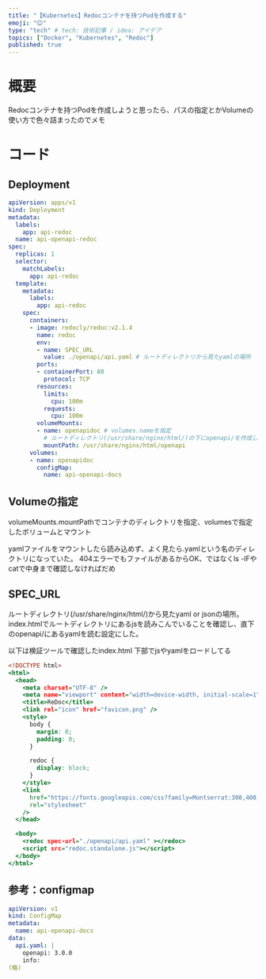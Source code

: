 ```yaml
---
title: "【Kubernetes】Redocコンテナを持つPodを作成する"
emoji: "😊"
type: "tech" # tech: 技術記事 / idea: アイデア
topics: ["Docker", "Kubernetes", "Redoc"]
published: true
---
```


# 概要
Redocコンテナを持つPodを作成しようと思ったら、パスの指定とかVolumeの使い方で色々詰まったのでメモ

# コード
## Deployment
```yaml:deployment.yaml
apiVersion: apps/v1
kind: Deployment
metadata:
  labels:
    app: api-redoc
  name: api-openapi-redoc
spec:
  replicas: 1
  selector:
    matchLabels:
      app: api-redoc
  template:
    metadata:
      labels:
        app: api-redoc
    spec:
      containers:
      - image: redocly/redoc:v2.1.4
        name: redoc
        env:
        - name: SPEC_URL
          value: ./openapi/api.yaml # ルートディレクトリから見たyamlの場所
        ports:
        - containerPort: 80
          protocol: TCP
        resources:
          limits:
            cpu: 100m
          requests:
            cpu: 100m
        volumeMounts:
        - name: openapidoc # volumes.nameを指定
          # ルートディレクトリ(/usr/share/nginx/html/)の下にopenapi/を作成しマウント
          mountPath: /usr/share/nginx/html/openapi
      volumes:
      - name: openapidoc
        configMap:
          name: api-openapi-docs

```

## Volumeの指定
volumeMounts.mountPathでコンテナのディレクトリを指定、volumesで指定したボリュームとマウント

yamlファイルをマウントしたら読み込めず、よく見たら.yamlという名のディレクトリになっていた。
404エラーでもファイルがあるからOK、ではなくls -lFやcatで中身まで確認しなければだめ

## SPEC_URL
ルートディレクトリ(/usr/share/nginx/html/)から見たyaml or jsonの場所。
index.htmlでルートディレクトリにあるjsを読みこんでいることを確認し、直下のopenapi/にあるyamlを読む設定にした。

以下は検証ツールで確認したindex.html
下部でjsやyamlをロードしてる
```html:index.html
<!DOCTYPE html>
<html>
  <head>
    <meta charset="UTF-8" />
    <meta name="viewport" content="width=device-width, initial-scale=1" />
    <title>ReDoc</title>
    <link rel="icon" href="favicon.png" />
    <style>
      body {
        margin: 0;
        padding: 0;
      }

      redoc {
        display: block;
      }
    </style>
    <link
      href="https://fonts.googleapis.com/css?family=Montserrat:300,400,700|Roboto:300,400,700"
      rel="stylesheet"
    />
  </head>

  <body>
    <redoc spec-url="./openapi/api.yaml" ></redoc>
    <script src="redoc.standalone.js"></script>
  </body>
</html>

```

## 参考：configmap

```yaml:configmap.yaml
apiVersion: v1
kind: ConfigMap
metadata:
  name: api-openapi-docs
data:
  api.yaml: |
    openapi: 3.0.0
    info:
(略)
```
